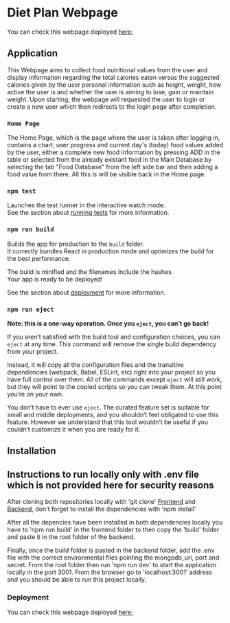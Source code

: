 # Diet Plan Webpage

You can check this webpage deployed [here:](https://fathomless-fortress-72861.herokuapp.com)

## Application

This Webpage aims to collect food nutritional values from the user and display information regarding the total calories eaten versus the suggested calories given by the user personal information such as height, weight, how active the user is and whether the user is aiming to lose, gain or maintain weight. Upon starting, the webpage will requested the user to login or create a new user which then redirects to the login page after completion.

### `Home Page`

The Home Page, which is the page where the user is taken after logging in, contains a chart, user progress and current day's (today) food values added by the user, either a complete new food information by pressing ADD in the table or selected from the already existant food in the Main Database by selecting the tab  "Food Database" from the left side bar and then adding a food value from there. All this is will be visible back in the Home page.

### `npm test`

Launches the test runner in the interactive watch mode.\
See the section about [running tests](https://facebook.github.io/create-react-app/docs/running-tests) for more information.

### `npm run build`

Builds the app for production to the `build` folder.\
It correctly bundles React in production mode and optimizes the build for the best performance.

The build is minified and the filenames include the hashes.\
Your app is ready to be deployed!

See the section about [deployment](https://facebook.github.io/create-react-app/docs/deployment) for more information.

### `npm run eject`

**Note: this is a one-way operation. Once you `eject`, you can’t go back!**

If you aren’t satisfied with the build tool and configuration choices, you can `eject` at any time. This command will remove the single build dependency from your project.

Instead, it will copy all the configuration files and the transitive dependencies (webpack, Babel, ESLint, etc) right into your project so you have full control over them. All of the commands except `eject` will still work, but they will point to the copied scripts so you can tweak them. At this point you’re on your own.

You don’t have to ever use `eject`. The curated feature set is suitable for small and middle deployments, and you shouldn’t feel obligated to use this feature. However we understand that this tool wouldn’t be useful if you couldn’t customize it when you are ready for it.

## Installation

## Instructions to run locally only with .env file which is not provided here for security reasons

After cloning both repositories locally with 'git clone' [Frontend](https://github.com/tonyastro77/diet-plan-frontend) and [Backend](https://github.com/tonyastro77/diet-plan-backend), don't forget to install the dependencies with 'npm install'

After all the depencies have been installed in both dependencies locally you have to 'npm run build' in the frontend folder to then copy the 'build' folder and paste it in the root folder of the backend.

Finally, once the build folder is pasted in the backend folder, add the .env file with the correct environmental files pointing the mongodb_uri, port and secret. From the root folder then run 'npm run dev' to start the application locally in the port 3001.
From the browser go to 'localhost:3001' address and you should be able to run this project locally.

### Deployment

You can check this webpage deployed [here:](https://fathomless-fortress-72861.herokuapp.com)
